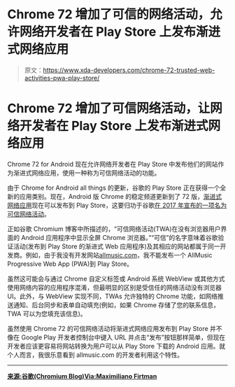 # Chrome 72 增加了可信的网络活动，允许网络开发者在 Play Store 上发布渐进式网络应用

> 原文：<https://www.xda-developers.com/chrome-72-trusted-web-activities-pwa-play-store/>

# Chrome 72 增加了可信网络活动，让网络开发者在 Play Store 上发布渐进式网络应用

Chrome 72 for Android 现在允许网络开发者在 Play Store 中发布他们的网站作为渐进式网络应用，使用一种称为可信网络活动的功能。

由于 Chrome for Android all things 的更新，谷歌的 Play Store 正在获得一个全新的应用类别。现在，Android 版 Chrome 的稳定频道更新到了 72 版，[渐进式网络应用](https://www.xda-developers.com/progressive-web-apps-replace-google-chrome-apps/)现在可以发布到 Play Store，这要归功于谷歌[在 2017 年宣布的一项名为可信网络活动](https://www.xda-developers.com/google-trusted-web-activities-full-screen-activities-web-content/)。

正如谷歌 Chromium 博客中所描述的，“可信网络活动(TWA)在没有浏览器用户界面的 Android 应用程序中显示全屏 Chrome 浏览器。”“可信”的名字意味着谷歌验证活动(发布到 Play Store 的渐进式 Web 应用程序)及其相应的网站都属于同一开发商。例如，由于我没有开发网站[allmusic.com](http://www.allmusic.com)，我不能发布一个 AllMusic Progressive Web App (PWA)到 Play Store。

虽然这可能会与通过 Chrome 自定义标签或 Android 系统 WebView 或其他方式使用网络内容的应用程序混淆，但最明显的区别是受信任的网络活动没有浏览器 UI。此外，与 WebView 实现不同，TWAs 允许独特的 Chrome 功能，如网络推送通知、后台同步和表单自动填充(例如，如果 Chrome 存储了您的联系信息，TWA 可以为您填充该信息)。

虽然使用 Chrome 72 的可信网络活动将渐进式网络应用发布到 Play Store 并不像在 Google Play 开发者控制台中键入 URL 并点击“发布”按钮那样简单，但现在开发者应该更容易将网站转换为用户可以从 Play Store 下载的 Android 应用。就个人而言，我很乐意看到 allmusic.com 的开发者利用这个特性。

* * *

[**来源:谷歌(Chromium Blog)**](https://blog.chromium.org/2019/02/introducing-trusted-web-activity-for.html)[**Via:Maximiliano Firtman**](https://medium.com/@firt/google-play-store-now-open-for-progressive-web-apps-ec6f3c6ff3cc)